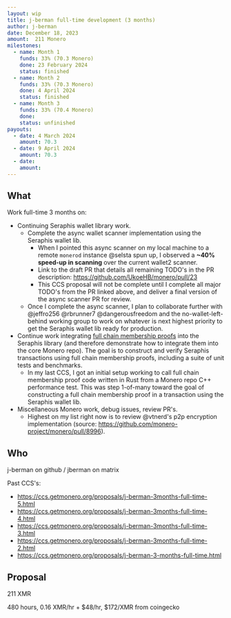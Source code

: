 ```yaml
---
layout: wip
title: j-berman full-time development (3 months)
author: j-berman
date: December 18, 2023
amount:  211 Monero
milestones:
  - name: Month 1
    funds: 33% (70.3 Monero)
    done: 23 February 2024
    status: finished
  - name: Month 2
    funds: 33% (70.3 Monero)
    done: 4 April 2024
    status: finished
  - name: Month 3
    funds: 33% (70.4 Monero)
    done:
    status: unfinished
payouts:
  - date: 4 March 2024
    amount: 70.3
  - date: 9 April 2024
    amount: 70.3
  - date:
    amount:
---
```


## What

Work full-time 3 months on:

- Continuing Seraphis wallet library work.
  - Complete the async wallet scanner implementation using the Seraphis wallet lib.
    - When I pointed this async scanner on my local machine to a remote `monerod` instance @selsta spun up, I observed a **~40% speed-up in scanning** over the current wallet2 scanner.
    - Link to the draft PR that details all remaining TODO's in the PR description: https://github.com/UkoeHB/monero/pull/23
    - This CCS proposal will not be complete until I complete all major TODO's from the PR linked above, and deliver a final version of the async scanner PR for review.
  - Once I complete the async scanner, I plan to collaborate further with @jeffro256 @rbrunner7 @dangerousfreedom and the no-wallet-left-behind working group to work on whatever is next highest priority to get the Seraphis wallet lib ready for production.
- Continue work integrating [full chain membership proofs](https://github.com/kayabaNerve/full-chain-membership-proofs/) into the Seraphis library (and therefore demonstrate how to integrate them into the core Monero repo). The goal is to construct and verify Seraphis transactions using full chain membership proofs, including a suite of unit tests and benchmarks.
  - In my last CCS, I got an initial setup working to call full chain membership proof code written in Rust from a Monero repo C++ performance test. This was step 1-of-many toward the goal of constructing a full chain membership proof in a transaction using the Seraphis wallet lib.
- Miscellaneous Monero work, debug issues, review PR's.
  - Highest on my list right now is to review @vtnerd's p2p encryption implementation (source: https://github.com/monero-project/monero/pull/8996).

## Who

j-berman on github / jberman on matrix

Past CCS's:
- https://ccs.getmonero.org/proposals/j-berman-3months-full-time-5.html
- https://ccs.getmonero.org/proposals/j-berman-3months-full-time-4.html
- https://ccs.getmonero.org/proposals/j-berman-3months-full-time-3.html
- https://ccs.getmonero.org/proposals/j-berman-3months-full-time-2.html
- https://ccs.getmonero.org/proposals/j-berman-3-months-full-time.html

## Proposal

211 XMR

480 hours, 0.16 XMR/hr + $48/hr, $172/XMR from coingecko
